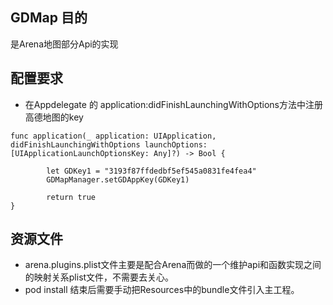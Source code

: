 ## GDMap 目的
是Arena地图部分Api的实现

## 配置要求
* 在Appdelegate 的 application:didFinishLaunchingWithOptions方法中注册高德地图的key

```
func application(_ application: UIApplication, didFinishLaunchingWithOptions launchOptions: [UIApplicationLaunchOptionsKey: Any]?) -> Bool {
       
        let GDKey1 = "3193f87ffdedbf5ef545a0831fe4fea4"        
        GDMapManager.setGDAppKey(GDKey1)
        
        return true
}
```

## 资源文件
* arena.plugins.plist文件主要是配合Arena而做的一个维护api和函数实现之间的映射关系plist文件，不需要去关心。
* pod install 结束后需要手动把Resources中的bundle文件引入主工程。


